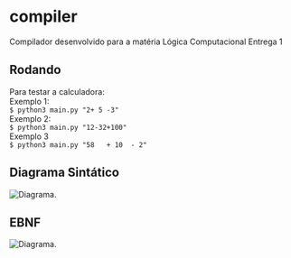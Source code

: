 # compiler
Compilador desenvolvido para a matéria Lógica Computacional Entrega 1

## Rodando
Para testar a calculadora:  
Exemplo 1:  
```$ python3 main.py "2+ 5 -3"```  
Exemplo 2:  
```$ python3 main.py "12-32+100"```  
Exemplo 3  
```$ python3 main.py "58   + 10  - 2"```

## Diagrama Sintático

![Diagrama.](https://imgur.com/gSQvjjz.png "Diagrama Sintático.")



## EBNF

![Diagrama.](https://i.imgur.com/tO28xq4.png "Diagrama Sintático.")
